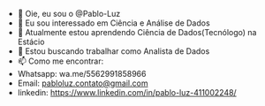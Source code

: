 - 👋 Oie, eu sou o @Pablo-Luz
- 👀 Eu sou interessado em Ciência e Análise de Dados
- 🌱 Atualmente estou aprendendo Ciência de Dados(Tecnólogo) na Estácio
- 💞️ Estou buscando trabalhar como Analista de Dados
- 📫 Como me encontrar:
-   Whatsapp: wa.me/5562991858966
-   Email: pabloluz.contato@gmail.com
-   linkedin: https://www.linkedin.com/in/pablo-luz-411002248/

<!---
Pablo-Luz/Pablo-Luz is a ✨ special ✨ repository because its `README.md` (this file) appears on your GitHub profile.
You can click the Preview link to take a look at your changes.
--->
